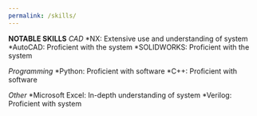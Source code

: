 ```yaml
---
permalink: /skills/
---
```


__NOTABLE SKILLS__
_CAD_
*NX: Extensive use and understanding of system
*AutoCAD: Proficient with the system
*SOLIDWORKS: Proficient with the system

_Programming_
*Python: Proficient with software
*C++: Proficient with software

_Other_
*Microsoft Excel: In-depth understanding of system
*Verilog: Proficient with system